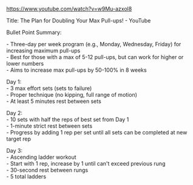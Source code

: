 https://www.youtube.com/watch?v=w9Mu-azxol8

Title: The Plan for Doubling Your Max Pull-ups! - YouTube

Bullet Point Summary:

\- Three-day per week program (e.g., Monday, Wednesday, Friday) for increasing maximum pull-ups  
\- Best for those with a max of 5-12 pull-ups, but can work for higher or lower numbers  
\- Aims to increase max pull-ups by 50-100% in 8 weeks

Day 1:  
\- 3 max effort sets (sets to failure)  
\- Proper technique (no kipping, full range of motion)  
\- At least 5 minutes rest between sets

Day 2:  
\- 10 sets with half the reps of best set from Day 1  
\- 1-minute strict rest between sets  
\- Progress by adding 1 rep per set until all sets can be completed at new target rep

Day 3:  
\- Ascending ladder workout  
\- Start with 1 rep, increase by 1 until can't exceed previous rung  
\- 30-second rest between rungs  
\- 5 total ladders